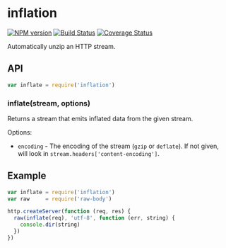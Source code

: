 # inflation

[![NPM version](https://badge.fury.io/js/inflation.svg)](http://badge.fury.io/js/inflation)
[![Build Status](https://travis-ci.org/stream-utils/inflation.svg?branch=master)](https://travis-ci.org/stream-utils/inflation)
[![Coverage Status](https://img.shields.io/coveralls/stream-utils/inflation.svg?branch=master)](https://coveralls.io/r/stream-utils/inflation)

Automatically unzip an HTTP stream.

## API

```js
var inflate = require('inflation')
```

### inflate(stream, options)

Returns a stream that emits inflated data from the given stream.

Options:

- `encoding` - The encoding of the stream (`gzip` or `deflate`).
  If not given, will look in `stream.headers['content-encoding']`.

## Example

```js
var inflate = require('inflation')
var raw     = require('raw-body')

http.createServer(function (req, res) {
  raw(inflate(req), 'utf-8', function (err, string) {
    console.dir(string)
  })
})
```
